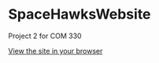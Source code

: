 # SpaceHawksWebsite
Project 2 for COM 330

[View the site in your browser](https://chcom330.github.io/SpaceHawksWebsite/)
